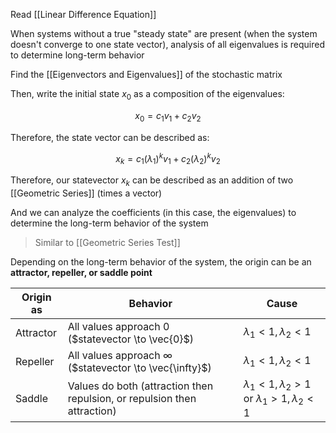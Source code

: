 Read [[Linear Difference Equation]]

When systems without a true "steady state" are present (when the system doesn't converge to one state vector), analysis of all eigenvalues is required to determine long-term behavior

Find the [[Eigenvectors and Eigenvalues]] of the stochastic matrix

Then, write the initial state $x_0$ as a composition of the eigenvalues:

$$
x_0 = c_1v_1 + c_2v_2
$$

Therefore, the state vector can be described as:

$$
x_k = c_1(\lambda_1)^kv_1 + c_2(\lambda_2)^kv_2
$$

Therefore, our statevector $x_k$ can be described as an addition of two [[Geometric Series]] (times a vector)

And we can analyze the coefficients (in this case, the eigenvalues) to determine the long-term behavior of the system

> Similar to [[Geometric Series Test]]

Depending on the long-term behavior of the system, the origin can be an **attractor, repeller, or saddle point**

| Origin as | Behavior                                                                 | Cause                                                            |
| --------- | ------------------------------------------------------------------------ | ---------------------------------------------------------------- |
| Attractor | All values approach $0$ ($statevector \to \vec{0}$)                      | $\lambda_1 < 1, \lambda_2 < 1$                                   |
| Repeller  | All values approach $\infty$ ($statevector \to \vec{\infty}$)            | $\lambda_1 < 1, \lambda_2 < 1$                                   |
| Saddle    | Values do both (attraction then repulsion, or repulsion then attraction) | $\lambda_1 < 1, \lambda_2 > 1$ or $\lambda_1 > 1, \lambda_2 < 1$ |
